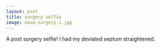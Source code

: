 ```yaml
---
layout: post
title: surgery selfie
image: nose-surgery-1.jpg
---
```


A post surgery selfie! I had my deviated septum straightened.
